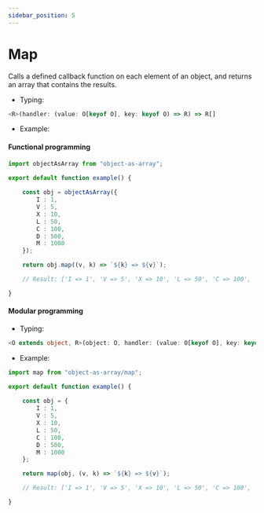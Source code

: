 ```yaml
---
sidebar_position: 5
---
```


# Map

Calls a defined callback function on each element of an object, and returns an array that contains the results.

 - Typing:

```ts
<R>(handler: (value: O[keyof O], key: keyof O) => R) => R[]
```

<!-- |Name|Type|Description|
|-|-|-|
|@param handler|(value, key) => any|Callback function|
|@returns|Array|Resulting array| -->

 - Example:

<h4>Functional programming</h4>

```ts
import objectAsArray from "object-as-array";

export default function example() {
    
    const obj = objectAsArray({
        I : 1,
        V : 5,
        X : 10,
        L : 50,
        C : 100,
        D : 500,
        M : 1000
    });

    return obj.map((v, k) => `${k} => ${v}`);

    // Result: ['I => 1', 'V => 5', 'X => 10', 'L => 50', 'C => 100', 'D => 500', 'M => 1000']

}
```

<h4>Modular programming</h4>

 - Typing:

```ts
<O extends object, R>(object: O, handler: (value: O[keyof O], key: keyof O) => R) => R[]
```

<!-- |Name|Type|Description|
|-|-|-|
|@param object|object|Target object|
|@param handler|(value, key) => any|Callback function|
|@returns|Array|Resulting array| -->

 - Example:

```ts
import map from "object-as-array/map";

export default function example() {
    
    const obj = {
        I : 1,
        V : 5,
        X : 10,
        L : 50,
        C : 100,
        D : 500,
        M : 1000
    };

    return map(obj, (v, k) => `${k} => ${v}`);

    // Result: ['I => 1', 'V => 5', 'X => 10', 'L => 50', 'C => 100', 'D => 500', 'M => 1000']

}
```
